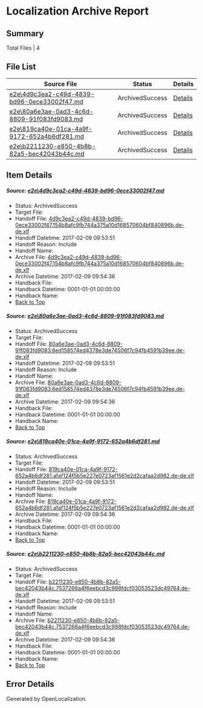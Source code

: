 # <a name='report-top'></a> Localization Archive Report

## Summary
 Total Files | 4

## File List
 Source File | Status | Details 
 ----------- | ------ | ------- 
 [e2e\4d9c3ea2-c49d-4839-bd96-0ece33002f47.md](https://github.com/OpenLocalizationTestOrg/ol-test0/blob/bb497409a78076b24eeb968f5af86dcca5190a4b/e2e/4d9c3ea2-c49d-4839-bd96-0ece33002f47.md) | ArchivedSuccess | [Details](#768fa50aa3c91d97e0fd3dc0c2e9a413a7ea81f03)
 [e2e\80a6e3ae-0ad3-4c6d-8809-91f083fd9083.md](https://github.com/OpenLocalizationTestOrg/ol-test0/blob/bb497409a78076b24eeb968f5af86dcca5190a4b/e2e/80a6e3ae-0ad3-4c6d-8809-91f083fd9083.md) | ArchivedSuccess | [Details](#b23d2a0a697c1a4aca5ff57c435be14eaf796c505)
 [e2e\819ca40e-01ca-4a9f-9172-652a4b6df281.md](https://github.com/OpenLocalizationTestOrg/ol-test0/blob/bb497409a78076b24eeb968f5af86dcca5190a4b/e2e/819ca40e-01ca-4a9f-9172-652a4b6df281.md) | ArchivedSuccess | [Details](#7e17337e6968c00ff3f8c5793602df46f243dcf76)
 [e2e\b2211230-e850-4b8b-82a5-bec42043b44c.md](https://github.com/OpenLocalizationTestOrg/ol-test0/blob/bb497409a78076b24eeb968f5af86dcca5190a4b/e2e/b2211230-e850-4b8b-82a5-bec42043b44c.md) | ArchivedSuccess | [Details](#96073ec50e288d59c84d27a8aff67fcaf50fe9749)

## Item Details
##### <a name='768fa50aa3c91d97e0fd3dc0c2e9a413a7ea81f03'></a> Source: [e2e\4d9c3ea2-c49d-4839-bd96-0ece33002f47.md](https://github.com/OpenLocalizationTestOrg/ol-test0/blob/bb497409a78076b24eeb968f5af86dcca5190a4b/e2e/4d9c3ea2-c49d-4839-bd96-0ece33002f47.md)
* Status: ArchivedSuccess
* Target File: 
* Handoff File: [4d9c3ea2-c49d-4839-bd96-0ece33002f47.154b8afc9fb744a375a10d168570604bf840896b.de-de.xlf](https://github.com/OpenLocalizationTestOrg/ol-test0-handoff/blob/2a7c44561c47874ce8170c612e0a9fcec8ce1189/ol-handoff/OpenLocalizationTestOrg/ol-test0-dede/shujia/ht/4d9c3ea2-c49d-4839-bd96-0ece33002f47.154b8afc9fb744a375a10d168570604bf840896b.de-de.xlf)
* Handoff Datetime: 2017-02-09 09:53:51
* Handoff Reason: Include
* Handoff Name: 
* Archive File: [4d9c3ea2-c49d-4839-bd96-0ece33002f47.154b8afc9fb744a375a10d168570604bf840896b.de-de.xlf](https://github.com/OpenLocalizationTestOrg/ol-test0-handoff/blob/c4896cfb5cee806c9a2030778365587b5d36873e/ol-archive/OpenLocalizationTestOrg/ol-test0-dede/shujia/ht/4d9c3ea2-c49d-4839-bd96-0ece33002f47.154b8afc9fb744a375a10d168570604bf840896b.de-de.xlf)
* Archive Datetime: 2017-02-09 09:54:36
* Handback File: 
* Handback Datetime: 0001-01-01 00:00:00
* Handback Name: 
* [Back to Top](#report-top)

##### <a name='b23d2a0a697c1a4aca5ff57c435be14eaf796c505'></a> Source: [e2e\80a6e3ae-0ad3-4c6d-8809-91f083fd9083.md](https://github.com/OpenLocalizationTestOrg/ol-test0/blob/bb497409a78076b24eeb968f5af86dcca5190a4b/e2e/80a6e3ae-0ad3-4c6d-8809-91f083fd9083.md)
* Status: ArchivedSuccess
* Target File: 
* Handoff File: [80a6e3ae-0ad3-4c6d-8809-91f083fd9083.6ed158574ed4378e3de74506f7c94fb4591b39ee.de-de.xlf](https://github.com/OpenLocalizationTestOrg/ol-test0-handoff/blob/2a7c44561c47874ce8170c612e0a9fcec8ce1189/ol-handoff/OpenLocalizationTestOrg/ol-test0-dede/shujia/ht/80a6e3ae-0ad3-4c6d-8809-91f083fd9083.6ed158574ed4378e3de74506f7c94fb4591b39ee.de-de.xlf)
* Handoff Datetime: 2017-02-09 09:53:51
* Handoff Reason: Include
* Handoff Name: 
* Archive File: [80a6e3ae-0ad3-4c6d-8809-91f083fd9083.6ed158574ed4378e3de74506f7c94fb4591b39ee.de-de.xlf](https://github.com/OpenLocalizationTestOrg/ol-test0-handoff/blob/c4896cfb5cee806c9a2030778365587b5d36873e/ol-archive/OpenLocalizationTestOrg/ol-test0-dede/shujia/ht/80a6e3ae-0ad3-4c6d-8809-91f083fd9083.6ed158574ed4378e3de74506f7c94fb4591b39ee.de-de.xlf)
* Archive Datetime: 2017-02-09 09:54:36
* Handback File: 
* Handback Datetime: 0001-01-01 00:00:00
* Handback Name: 
* [Back to Top](#report-top)

##### <a name='7e17337e6968c00ff3f8c5793602df46f243dcf76'></a> Source: [e2e\819ca40e-01ca-4a9f-9172-652a4b6df281.md](https://github.com/OpenLocalizationTestOrg/ol-test0/blob/bb497409a78076b24eeb968f5af86dcca5190a4b/e2e/819ca40e-01ca-4a9f-9172-652a4b6df281.md)
* Status: ArchivedSuccess
* Target File: 
* Handoff File: [819ca40e-01ca-4a9f-9172-652a4b6df281.afaf124f5b5e227e0723af1561e2d2cafaa2d982.de-de.xlf](https://github.com/OpenLocalizationTestOrg/ol-test0-handoff/blob/2a7c44561c47874ce8170c612e0a9fcec8ce1189/ol-handoff/OpenLocalizationTestOrg/ol-test0-dede/shujia/ht/819ca40e-01ca-4a9f-9172-652a4b6df281.afaf124f5b5e227e0723af1561e2d2cafaa2d982.de-de.xlf)
* Handoff Datetime: 2017-02-09 09:53:51
* Handoff Reason: Include
* Handoff Name: 
* Archive File: [819ca40e-01ca-4a9f-9172-652a4b6df281.afaf124f5b5e227e0723af1561e2d2cafaa2d982.de-de.xlf](https://github.com/OpenLocalizationTestOrg/ol-test0-handoff/blob/c4896cfb5cee806c9a2030778365587b5d36873e/ol-archive/OpenLocalizationTestOrg/ol-test0-dede/shujia/ht/819ca40e-01ca-4a9f-9172-652a4b6df281.afaf124f5b5e227e0723af1561e2d2cafaa2d982.de-de.xlf)
* Archive Datetime: 2017-02-09 09:54:36
* Handback File: 
* Handback Datetime: 0001-01-01 00:00:00
* Handback Name: 
* [Back to Top](#report-top)

##### <a name='96073ec50e288d59c84d27a8aff67fcaf50fe9749'></a> Source: [e2e\b2211230-e850-4b8b-82a5-bec42043b44c.md](https://github.com/OpenLocalizationTestOrg/ol-test0/blob/bb497409a78076b24eeb968f5af86dcca5190a4b/e2e/b2211230-e850-4b8b-82a5-bec42043b44c.md)
* Status: ArchivedSuccess
* Target File: 
* Handoff File: [b2211230-e850-4b8b-82a5-bec42043b44c.7537266a4f6eebcd3c998fdcf03053523dc49764.de-de.xlf](https://github.com/OpenLocalizationTestOrg/ol-test0-handoff/blob/2a7c44561c47874ce8170c612e0a9fcec8ce1189/ol-handoff/OpenLocalizationTestOrg/ol-test0-dede/shujia/ht/b2211230-e850-4b8b-82a5-bec42043b44c.7537266a4f6eebcd3c998fdcf03053523dc49764.de-de.xlf)
* Handoff Datetime: 2017-02-09 09:53:51
* Handoff Reason: Include
* Handoff Name: 
* Archive File: [b2211230-e850-4b8b-82a5-bec42043b44c.7537266a4f6eebcd3c998fdcf03053523dc49764.de-de.xlf](https://github.com/OpenLocalizationTestOrg/ol-test0-handoff/blob/c4896cfb5cee806c9a2030778365587b5d36873e/ol-archive/OpenLocalizationTestOrg/ol-test0-dede/shujia/ht/b2211230-e850-4b8b-82a5-bec42043b44c.7537266a4f6eebcd3c998fdcf03053523dc49764.de-de.xlf)
* Archive Datetime: 2017-02-09 09:54:36
* Handback File: 
* Handback Datetime: 0001-01-01 00:00:00
* Handback Name: 
* [Back to Top](#report-top)


## Error Details

Generated by OpenLocalization.
